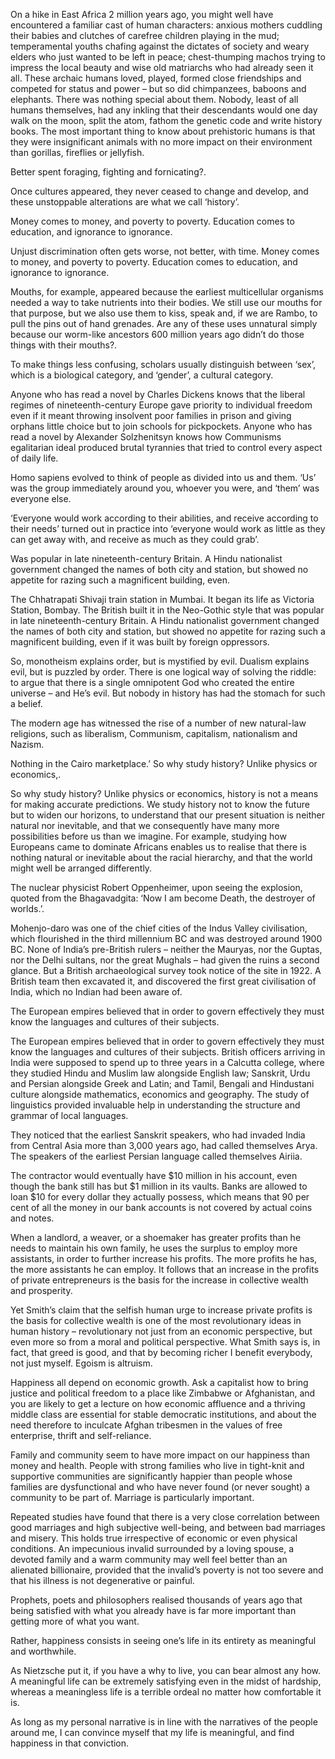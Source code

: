 

On a hike in East Africa 2 million years ago, you might well have encountered a familiar cast of human characters: anxious mothers cuddling their babies and clutches of carefree children playing in the mud; temperamental youths chafing against the dictates of society and weary elders who just wanted to be left in peace; chest-thumping machos trying to impress the local beauty and wise old matriarchs who had already seen it all. These archaic humans loved, played, formed close friendships and competed for status and power – but so did chimpanzees, baboons and elephants. There was nothing special about them. Nobody, least of all humans themselves, had any inkling that their descendants would one day walk on the moon, split the atom, fathom the genetic code and write history books. The most important thing to know about prehistoric humans is that they were insignificant animals with no more impact on their environment than gorillas, fireflies or jellyfish.

Better spent foraging, fighting and fornicating?.

Once cultures appeared, they never ceased to change and develop, and these unstoppable alterations are what we call ‘history’.

Money comes to money, and poverty to poverty. Education comes to education, and ignorance to ignorance.

Unjust discrimination often gets worse, not better, with time. Money comes to money, and poverty to poverty. Education comes to education, and ignorance to ignorance.

Mouths, for example, appeared because the earliest multicellular organisms needed a way to take nutrients into their bodies. We still use our mouths for that purpose, but we also use them to kiss, speak and, if we are Rambo, to pull the pins out of hand grenades. Are any of these uses unnatural simply because our worm-like ancestors 600 million years ago didn’t do those things with their mouths?.

To make things less confusing, scholars usually distinguish between ‘sex’, which is a biological category, and ‘gender’, a cultural category.

Anyone who has read a novel by Charles Dickens knows that the liberal regimes of nineteenth-century Europe gave priority to individual freedom even if it meant throwing insolvent poor families in prison and giving orphans little choice but to join schools for pickpockets. Anyone who has read a novel by Alexander Solzhenitsyn knows how Communisms egalitarian ideal produced brutal tyrannies that tried to control every aspect of daily life.

Homo sapiens evolved to think of people as divided into us and them. ‘Us’ was the group immediately around you, whoever you were, and ‘them’ was everyone else.

‘Everyone would work according to their abilities, and receive according to their needs’ turned out in practice into ‘everyone would work as little as they can get away with, and receive as much as they could grab’.

Was popular in late nineteenth-century Britain. A Hindu nationalist government changed the names of both city and station, but showed no appetite for razing such a magnificent building, even.

The Chhatrapati Shivaji train station in Mumbai. It began its life as Victoria Station, Bombay. The British built it in the Neo-Gothic style that was popular in late nineteenth-century Britain. A Hindu nationalist government changed the names of both city and station, but showed no appetite for razing such a magnificent building, even if it was built by foreign oppressors.

So, monotheism explains order, but is mystified by evil. Dualism explains evil, but is puzzled by order. There is one logical way of solving the riddle: to argue that there is a single omnipotent God who created the entire universe – and He’s evil. But nobody in history has had the stomach for such a belief.

The modern age has witnessed the rise of a number of new natural-law religions, such as liberalism, Communism, capitalism, nationalism and Nazism.

Nothing in the Cairo marketplace.’ So why study history? Unlike physics or economics,.

So why study history? Unlike physics or economics, history is not a means for making accurate predictions. We study history not to know the future but to widen our horizons, to understand that our present situation is neither natural nor inevitable, and that we consequently have many more possibilities before us than we imagine. For example, studying how Europeans came to dominate Africans enables us to realise that there is nothing natural or inevitable about the racial hierarchy, and that the world might well be arranged differently.

The nuclear physicist Robert Oppenheimer, upon seeing the explosion, quoted from the Bhagavadgita: ‘Now I am become Death, the destroyer of worlds.’.

Mohenjo-daro was one of the chief cities of the Indus Valley civilisation, which flourished in the third millennium BC and was destroyed around 1900 BC. None of India’s pre-British rulers – neither the Mauryas, nor the Guptas, nor the Delhi sultans, nor the great Mughals – had given the ruins a second glance. But a British archaeological survey took notice of the site in 1922. A British team then excavated it, and discovered the first great civilisation of India, which no Indian had been aware of.

The European empires believed that in order to govern effectively they must know the languages and cultures of their subjects.

The European empires believed that in order to govern effectively they must know the languages and cultures of their subjects. British officers arriving in India were supposed to spend up to three years in a Calcutta college, where they studied Hindu and Muslim law alongside English law; Sanskrit, Urdu and Persian alongside Greek and Latin; and Tamil, Bengali and Hindustani culture alongside mathematics, economics and geography. The study of linguistics provided invaluable help in understanding the structure and grammar of local languages.

They noticed that the earliest Sanskrit speakers, who had invaded India from Central Asia more than 3,000 years ago, had called themselves Arya. The speakers of the earliest Persian language called themselves Airiia.

The contractor would eventually have $10 million in his account, even though the bank still has but $1 million in its vaults. Banks are allowed to loan $10 for every dollar they actually possess, which means that 90 per cent of all the money in our bank accounts is not covered by actual coins and notes.

When a landlord, a weaver, or a shoemaker has greater profits than he needs to maintain his own family, he uses the surplus to employ more assistants, in order to further increase his profits. The more profits he has, the more assistants he can employ. It follows that an increase in the profits of private entrepreneurs is the basis for the increase in collective wealth and prosperity.

Yet Smith’s claim that the selfish human urge to increase private profits is the basis for collective wealth is one of the most revolutionary ideas in human history – revolutionary not just from an economic perspective, but even more so from a moral and political perspective. What Smith says is, in fact, that greed is good, and that by becoming richer I benefit everybody, not just myself. Egoism is altruism.

Happiness all depend on economic growth. Ask a capitalist how to bring justice and political freedom to a place like Zimbabwe or Afghanistan, and you are likely to get a lecture on how economic affluence and a thriving middle class are essential for stable democratic institutions, and about the need therefore to inculcate Afghan tribesmen in the values of free enterprise, thrift and self-reliance.

Family and community seem to have more impact on our happiness than money and health. People with strong families who live in tight-knit and supportive communities are significantly happier than people whose families are dysfunctional and who have never found (or never sought) a community to be part of. Marriage is particularly important.

Repeated studies have found that there is a very close correlation between good marriages and high subjective well-being, and between bad marriages and misery. This holds true irrespective of economic or even physical conditions. An impecunious invalid surrounded by a loving spouse, a devoted family and a warm community may well feel better than an alienated billionaire, provided that the invalid’s poverty is not too severe and that his illness is not degenerative or painful.

Prophets, poets and philosophers realised thousands of years ago that being satisfied with what you already have is far more important than getting more of what you want.

Rather, happiness consists in seeing one’s life in its entirety as meaningful and worthwhile.

As Nietzsche put it, if you have a why to live, you can bear almost any how. A meaningful life can be extremely satisfying even in the midst of hardship, whereas a meaningless life is a terrible ordeal no matter how comfortable it is.

As long as my personal narrative is in line with the narratives of the people around me, I can convince myself that my life is meaningful, and find happiness in that conviction.


